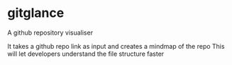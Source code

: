 # gitglance

A github repository visualiser 

It takes a github repo link as input and creates a mindmap of the repo 
This will let developers understand the file structure faster
